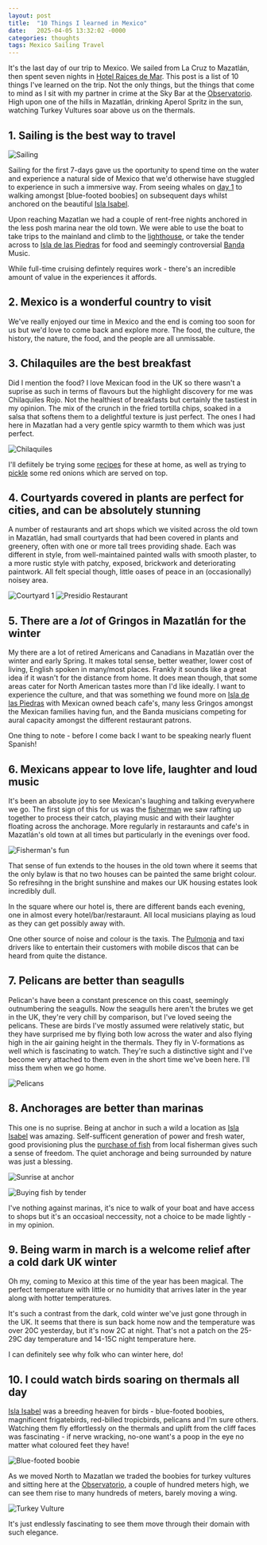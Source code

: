 ```yaml
---
layout: post
title:  "10 Things I learned in Mexico"
date:   2025-04-05 13:32:02 -0000
categories: thoughts 
tags: Mexico Sailing Travel
---
```


It's the last day of our trip to Mexico. We sailed from La Cruz to Mazatlán, then spent seven nights in [Hotel Raices de Mar][hotel]. This post is a list of 10 things I've learned on the trip. Not the only things, but the things that come to mind as I sit with my partner in crime at the Sky Bar at the [Observatorio][observe]. High upon one of the hills in Mazatlán, drinking Aperol Spritz in the sun, watching Turkey Vultures soar above us on the thermals.

## 1. Sailing is the best way to travel

![Sailing]({{site-url}}/images/elpie-sailing.jpg)

Sailing for the first 7-days gave us the oportunity to spend time on the water and experience a natural side of Mexico that we'd otherwise have stuggled to experience in such a immersive way. From seeing whales on [day 1]({{site-url}}/blog/2025/03/mexico-day1/) to walking amongst [blue-footed boobies] on subsequent days whilst anchored on the beautiful [Isla Isabel][isabel].

Upon reaching Mazatlan we had a couple of rent-free nights anchored in the less posh marina near the old town. We were able to use the boat to take trips to the mainland and climb to the [lighthouse]({{site-url}}/blog/2025/03/mexico-day-5/), or take the tender across to [Isla de las Piedras][piedras] for food and seemingly controversial [Banda][banda] Music.

While full-time cruising defintely requires work - there's an incredible amount of value in the experiences it affords.

## 2. Mexico is a wonderful country to visit

We've really enjoyed our time in Mexico and the end is coming too soon for us but we'd love to come back and explore more. The food, the culture, the history, the nature, the food, and the people are all unmissable.

## 3. Chilaquiles are the best breakfast

Did I mention the food? I love Mexican food in the UK so there wasn't a suprise as such in terms of flavours but the highlight discovery for me was Chilaquiles Rojo. Not the healthiest of breakfasts but certainly the tastiest in my opinion. The mix of the crunch in the fried tortilla chips, soaked in a salsa that softens them to a delightful texture is just perfect. The ones I had here in Mazatlan had a very gentle spicy warmth to them which was just perfect.

![Chilaquiles]({{site-url}}/images/chilaquiles.jpg)

I'll defiitely be trying some [recipes][chila] for these at home, as well as trying to [pickle][red] some red onions which are served on top.

## 4. Courtyards covered in plants are perfect for cities, and can be absolutely stunning

A number of restaurants and art shops which we visited across the old town in Mazatlán, had small courtyards that had been covered in plants and greenery, often with one or more tall trees providing shade. Each was different in style, from well-maintained painted walls with smooth plaster, to a more rustic style with patchy, exposed, brickwork and deteriorating paintwork. All felt special though, little oases of peace in an (occasionally) noisey area.

![Courtyard 1]({{site-url}}/images/courtyard1.jpg)
![Presidio Restaurant]({{site-url}}/images/presidio.jpg)

## 5. There are a *lot* of Gringos in Mazatlán for the winter

My there are a lot of retired Americans and Canadians in Mazatlán over the winter and early Spring. It makes total sense, better weather, lower cost of living, English spoken in many/most places. Frankly it sounds like a great idea if it wasn't for the distance from home. It does mean though, that some areas cater for North American tastes more than I'd like ideally. I want to experience the culture, and that was something we found more on [Isla de las Piedras][piedras] with Mexican owned beach cafe's, many less Gringos amongst the Mexican families having fun, and the Banda musicians competing for aural capacity amongst the different restaurant patrons.

One thing to note - before I come back I want to be speaking nearly fluent Spanish!

## 6. Mexicans appear to love life, laughter and loud music

It's been an absolute joy to see Mexican's laughing and talking everywhere we go. The first sign of this for us was the [fisherman]({{site-url}}/blog/2025/03/mexico-day4/) we saw rafting up together to process their catch, playing music and with their laughter floating across the anchorage. More regularly in restaraunts and cafe's in Mazatlán's old town at all times but particularly in the evenings over food.

![Fisherman's fun]({{site-url}}/images/fishermens-fun.jpg)

That sense of fun extends to the houses in the old town where it seems that the only bylaw is that no two houses can be painted the same bright colour. So refresihng in the bright sunshine and makes our UK housing estates look incredibly dull.

In the square where our hotel is, there are different bands each evening, one in almost every hotel/bar/restaraunt. All local musicians playing as loud as they can get possibly away with.

One other source of noise and colour is the taxis. The [Pulmonia][pulmonia] and taxi drivers like to entertain their customers with mobile discos that can be heard from quite the distance.

## 7. Pelicans are better than seagulls

Pelican's have been a constant prescence on this coast, seemingly outnumbering the seagulls. Now the seagulls here aren't the brutes we get in the UK, they're very chill by comparison, but I've loved seeing the pelicans. These are birds I've mostly assumed were relatively static, but they have surprised me by flying both low across the water and also flying high in the air gaining height in the thermals. They fly in V-formations as well which is fascinating to watch. They're such a distinctive sight and I've become very attached to them even in the short time we've been here. I'll miss them when we go home.

![Pelicans]({{site-url}}/images/pelican-day6.jpg)

## 8. Anchorages are better than marinas

This one is no suprise. Being at anchor in such a wild a location as [Isla Isabel][isabel] was amazing. Self-sufficent generation of power and fresh water, good provisioning plus the [purchase of fish]({{site-url}}/blog/2025/03/mexico-day2/) from local fisherman gives such a sense of freedom. The quiet anchorage and being surrounded by nature was just a blessing.

![Sunrise at anchor]({{site-url}}/images/day4-sunrise.jpg)

![Buying fish by tender]({{site-url}}/images/dewey-fishing.jpg)

I've nothing against marinas, it's nice to walk of your boat and have access to shops but it's an occasioal neccessity, not a choice to be made lightly - in my opinion.  

## 9. Being warm in march is a welcome relief after a cold dark UK winter

Oh my, coming to Mexico at this time of the year has been magical. The perfect temperature with little or no humidity that arrives later in the year along with hotter temperatures.

It's such a contrast from the dark, cold winter we've just gone through in the UK. It seems that there is sun back home now and the temperature was over 20C yesterday, but it's now 2C at night. That's not a patch on the 25-29C day temperature and 14-15C night temperature here.

I can definitely see why folk who can winter here, do!

## 10. I could watch birds soaring on thermals all day

[Isla Isabel][isabel] was a breeding heaven for birds - blue-footed boobies, magnificent frigatebirds, red-billed tropicbirds, pelicans and I'm sure others. Watching them fly effortlessly on the thermals and uplift from the cliff faces was fascinating - if nerve wracking, no-one want's a poop in the eye no matter what coloured feet they have!

![Blue-footed boobie]({{site-url}}/images/blue-footed-booby.jpg)

As we moved North to Mazatlan we traded the boobies for turkey vultures and sitting here at the [Observatorio][observe], a couple of hundred meters high, we can see them rise to many hundreds of meters, barely moving a wing.

![Turkey Vulture]({{site-url}}/images/turkey-vulture.jpg)

It's just endlessly fascinating to see them move through their domain with such elegance.

[hotel]: https://www.tripadvisor.com/Hotel_Review-g150792-d19865804-Reviews-Hotel_Raices_de_Mar-Mazatlan_Pacific_Coast.html
[observe]: https://www.tripadvisor.com/Attraction_Review-g150792-d23039168-Reviews-Observatorio_1873-Mazatlan_Pacific_Coast.html
[isabel]: https://rsis.ramsar.org/ris/1324
[piedras]: https://www.tripadvisor.com/Attraction_Review-g150792-d152282-Reviews-Stone_Island_Isla_de_las_Piedras-Mazatlan_Pacific_Coast.html
[banda]: https://web.archive.org/web/20180525133526/https://thesaltyfeet.com/mazatlan-the-land-of-banda-music/
[chila]: https://www.mexicoinmykitchen.com/how-to-cook-mexican-chilaquiles/
[red]: https://www.deliciousmagazine.co.uk/recipes/pink-pickled-onions/
[pulmonia]: https://mazatlanvisit.com/mazatlan-pulmonias.html
